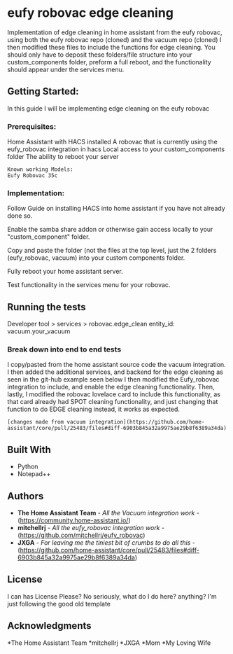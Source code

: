 # eufy robovac edge cleaning

Implementation of edge cleaning in home assistant from the eufy robovac, using both the eufy robovac repo (cloned) and the vacuum repo (cloned) I then modified these files to include the functions for edge cleaning. You should only have to deposit these folders/file structure into your custom_components folder, preform a full reboot, and the functionality should appear under the services menu.

## Getting Started:

In this guide I will be implementing edge cleaning on the eufy robovac

### Prerequisites:

Home Assistant with HACS installed
A robovac that is currently using the eufy_robovac integration in hacs
Local access to your custom_components folder
The ability to reboot your server

```
Known working Models:
Eufy Robovac 35c
```

### Implementation:

Follow Guide on installing HACS into home assistant if you have not already done so.

Enable the samba share addon or otherwise gain access locally to your "custom_component" folder.

Copy and paste the folder (not the files at the top level, just the 2 folders (eufy_robovac, vacuum) into your custom components folder.

Fully reboot your home assistant server.

Test functionality in the services menu for your robovac.

## Running the tests

Developer tool > services > 
robovac.edge_clean
entity_id: vacuum.your_vacuum

### Break down into end to end tests

I copy/pasted from the home assistant source code the vacuum integration.
I then added the additional services, and backend for the edge cleaning as seen in the git-hub example seen below
I then modified the Eufy_robovac integration to include, and enable the edge cleaning functionality.
Then, lastly, I modified the robovac lovelace card to include this functionality, as that card already had SPOT cleaning functionality, and just changing that function to do EDGE cleaning instead, it works as expected.

```
[changes made from vacuum integration](https://github.com/home-assistant/core/pull/25483/files#diff-6903b845a32a9975ae29b8f6389a34da)
```

## Built With

* Python
* Notepad++


## Authors

* **The Home Assistant Team** - *All the Vacuum integration work* - (https://community.home-assistant.io/)
* **mitchellrj** - *All the eufy_robovac integration work* - (https://github.com/mitchellrj/eufy_robovac)
* **JXGA** - *For leaving me the tiniest bit of crumbs to do all this* - (https://github.com/home-assistant/core/pull/25483/files#diff-6903b845a32a9975ae29b8f6389a34da)


## License

I can has License Please? No seriously, what do I do here? anything? I'm just following the good old template

## Acknowledgments

*The Home Assistant Team
*mitchellrj
*JXGA
*Mom
*My Loving Wife

